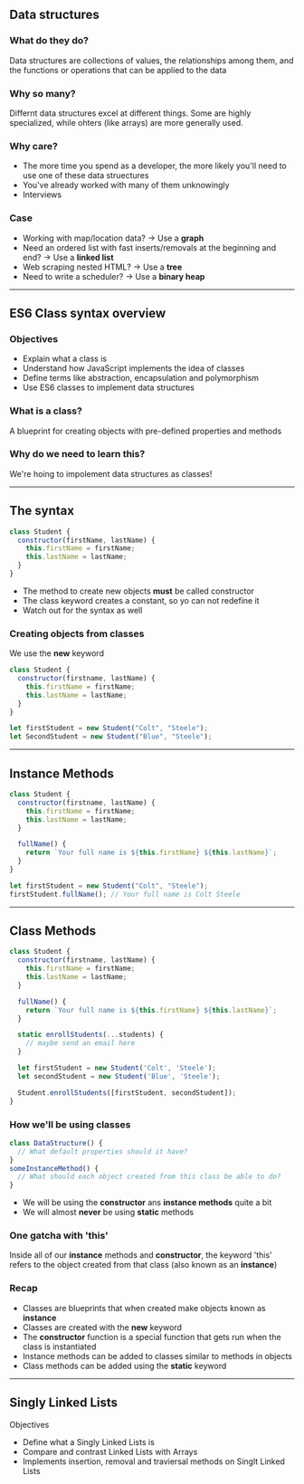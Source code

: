 ## Data structures

### What do they do?

Data structures are collections of values, the relationships among them, and the functions or operations that can be applied to the data

### Why so many?

Differnt data structures excel at different things. Some are highly specialized, while ohters (like arrays) are more generally used.

### Why care?

- The more time you spend as a developer, the more likely you'll need to use one of these data struectures
- You've already worked with many of them unknowingly
- Interviews

### Case

- Working with map/location data? &#8594; Use a **graph**
- Need an ordered list with fast inserts/removals at the beginning and end? &#8594; Use a **linked list**
- Web scraping nested HTML? &#8594; Use a **tree**
- Need to write a scheduler? &#8594; Use a **binary heap**

---

## ES6 Class syntax overview

### Objectives

- Explain what a class is
- Understand how JavaScript implements the idea of classes
- Define terms like abstraction, encapsulation and polymorphism
- Use ES6 classes to implement data structures

### What is a class?

A blueprint for creating objects with pre-defined properties and methods

### Why do we need to learn this?

We're hoing to impolement data structures as classes!

---

## The syntax

```js
class Student {
  constructor(firstName, lastName) {
    this.firstName = firstName;
    this.lastName = lastName;
  }
}
```

- The method to create new objects **must** be called constructor
- The class keyword creates a constant, so yo can not redefine it
- Watch out for the syntax as well

### Creating objects from classes

We use the **new** keyword

```js
class Student {
  constructor(firstname, lastName) {
    this.firstName = firstName;
    this.lastName = lastName;
  }
}

let firstStudent = new Student("Colt", "Steele");
let SecondStudent = new Student("Blue", "Steele");
```

---

## Instance Methods

```js
class Student {
  constructor(firstname, lastName) {
    this.firstName = firstName;
    this.lastName = lastName;
  }

  fullName() {
    return `Your full name is ${this.firstName} ${this.lastName}`;
  }
}

let firstStudent = new Student("Colt", "Steele");
firstStudent.fullName(); // Your full name is Colt Steele
```

---

## Class Methods

```js
class Student {
  constructor(firstname, lastName) {
    this.firstName = firstName;
    this.lastName = lastName;
  }

  fullName() {
    return `Your full name is ${this.firstName} ${this.lastName}`;
  }

  static enrollStudents(...students) {
    // maybe send an email here
  }

  let firstStudent = new Student('Colt', 'Steele');
  let secondStudent = new Student('Blue', 'Steele');

  Student.enrollStudents([firstStudent, secondStudent]);
}
```

### How we'll be using classes

```js
class DataStructure() {
  // What default properties should it have?
}
someInstanceMethod() {
  // What should each object created from this class be able to do?
}
```

- We will be using the **constructor** ans **instance methods** quite a bit
- We will almost **never** be using **static** methods

### One gatcha with 'this'

Inside all of our **instance** methods and **constructor**, the keyword 'this' refers to the object created from that class (also known as an **instance**)

### Recap

- Classes are blueprints that when created make objects known as **instance**
- Classes are created with the **new** keyword
- The **constructor** function is a special function that gets run when the class is instantiated
- Instance methods can be added to classes similar to methods in objects
- Class methods can be added using the **static** keyword

---

## Singly Linked Lists

Objectives

- Define what a Singly Linked Lists is
- Compare and contrast Linked Lists with Arrays
- Implements insertion, removal and traviersal methods on Singlt Linked Lists

